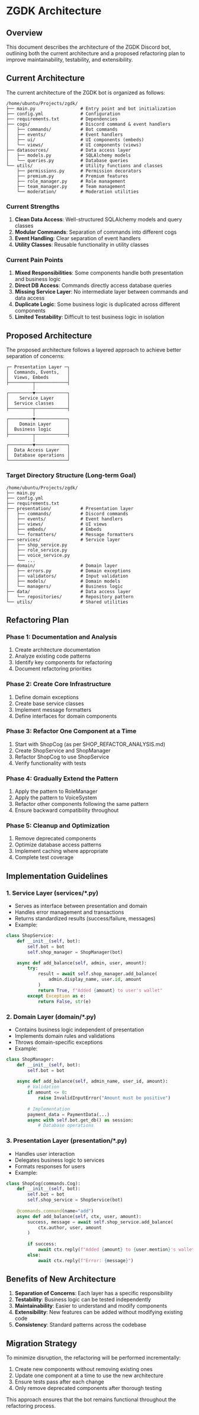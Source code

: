 # ZGDK Architecture

## Overview
This document describes the architecture of the ZGDK Discord bot, outlining both the current architecture and a proposed refactoring plan to improve maintainability, testability, and extensibility.

## Current Architecture

The current architecture of the ZGDK bot is organized as follows:

```
/home/ubuntu/Projects/zgdk/
├── main.py                 # Entry point and bot initialization
├── config.yml              # Configuration
├── requirements.txt        # Dependencies
├── cogs/                   # Discord command & event handlers
│   ├── commands/           # Bot commands
│   ├── events/             # Event handlers
│   ├── ui/                 # UI components (embeds)
│   └── views/              # UI components (views)
├── datasources/            # Data access layer
│   ├── models.py           # SQLAlchemy models
│   └── queries.py          # Database queries
└── utils/                  # Utility functions and classes
    ├── permissions.py      # Permission decorators
    ├── premium.py          # Premium features
    ├── role_manager.py     # Role management
    ├── team_manager.py     # Team management
    └── moderation/         # Moderation utilities
```

### Current Strengths
1. **Clean Data Access**: Well-structured SQLAlchemy models and query classes
2. **Modular Commands**: Separation of commands into different cogs
3. **Event Handling**: Clear separation of event handlers
4. **Utility Classes**: Reusable functionality in utility classes

### Current Pain Points
1. **Mixed Responsibilities**: Some components handle both presentation and business logic
2. **Direct DB Access**: Commands directly access database queries
3. **Missing Service Layer**: No intermediate layer between commands and data access
4. **Duplicate Logic**: Some business logic is duplicated across different components
5. **Limited Testability**: Difficult to test business logic in isolation

## Proposed Architecture

The proposed architecture follows a layered approach to achieve better separation of concerns:

```
┌─ Presentation Layer ─┐
│  Commands, Events,   │
│  Views, Embeds       │
├─────────┬────────────┤
          │
┌─────────▼────────────┐
│    Service Layer     │
│  Service classes     │
├─────────┬────────────┤
          │
┌─────────▼────────────┐
│    Domain Layer      │
│  Business logic      │
├─────────┬────────────┤
          │
┌─────────▼────────────┐
│  Data Access Layer   │
│  Database operations │
└──────────────────────┘
```

### Target Directory Structure (Long-term Goal)

```
/home/ubuntu/Projects/zgdk/
├── main.py
├── config.yml
├── requirements.txt
├── presentation/           # Presentation layer
│   ├── commands/           # Discord commands
│   ├── events/             # Event handlers
│   ├── views/              # UI views
│   ├── embeds/             # Embeds
│   └── formatters/         # Message formatters
├── services/               # Service layer
│   ├── shop_service.py
│   ├── role_service.py
│   ├── voice_service.py
│   └── ...
├── domain/                 # Domain layer
│   ├── errors.py           # Domain exceptions
│   ├── validators/         # Input validation
│   ├── models/             # Domain models
│   └── managers/           # Business logic
├── data/                   # Data access layer
│   └── repositories/       # Repository pattern
└── utils/                  # Shared utilities
```

## Refactoring Plan

### Phase 1: Documentation and Analysis
1. Create architecture documentation
2. Analyze existing code patterns
3. Identify key components for refactoring
4. Document refactoring priorities

### Phase 2: Create Core Infrastructure
1. Define domain exceptions
2. Create base service classes
3. Implement message formatters
4. Define interfaces for domain components

### Phase 3: Refactor One Component at a Time
1. Start with ShopCog (as per SHOP_REFACTOR_ANALYSIS.md)
2. Create ShopService and ShopManager
3. Refactor ShopCog to use ShopService
4. Verify functionality with tests

### Phase 4: Gradually Extend the Pattern
1. Apply the pattern to RoleManager
2. Apply the pattern to VoiceSystem
3. Refactor other components following the same pattern
4. Ensure backward compatibility throughout

### Phase 5: Cleanup and Optimization
1. Remove deprecated components
2. Optimize database access patterns
3. Implement caching where appropriate
4. Complete test coverage

## Implementation Guidelines

### 1. Service Layer (services/*.py)
- Serves as interface between presentation and domain
- Handles error management and transactions
- Returns standardized results (success/failure, messages)
- Example:

```python
class ShopService:
    def __init__(self, bot):
        self.bot = bot
        self.shop_manager = ShopManager(bot)

    async def add_balance(self, admin, user, amount):
        try:
            result = await self.shop_manager.add_balance(
                admin.display_name, user.id, amount
            )
            return True, f"Added {amount} to user's wallet"
        except Exception as e:
            return False, str(e)
```

### 2. Domain Layer (domain/*.py)
- Contains business logic independent of presentation
- Implements domain rules and validations
- Throws domain-specific exceptions
- Example:

```python
class ShopManager:
    def __init__(self, bot):
        self.bot = bot
        
    async def add_balance(self, admin_name, user_id, amount):
        # Validation
        if amount <= 0:
            raise InvalidInputError("Amount must be positive")
            
        # Implementation
        payment_data = PaymentData(...)
        async with self.bot.get_db() as session:
            # Database operations
```

### 3. Presentation Layer (presentation/*.py)
- Handles user interaction
- Delegates business logic to services
- Formats responses for users
- Example:

```python
class ShopCog(commands.Cog):
    def __init__(self, bot):
        self.bot = bot
        self.shop_service = ShopService(bot)
        
    @commands.command(name="add")
    async def add_balance(self, ctx, user, amount):
        success, message = await self.shop_service.add_balance(
            ctx.author, user, amount
        )
        
        if success:
            await ctx.reply(f"Added {amount} to {user.mention}'s wallet!")
        else:
            await ctx.reply(f"Error: {message}")
```

## Benefits of New Architecture

1. **Separation of Concerns**: Each layer has a specific responsibility
2. **Testability**: Business logic can be tested independently
3. **Maintainability**: Easier to understand and modify components
4. **Extensibility**: New features can be added without modifying existing code
5. **Consistency**: Standard patterns across the codebase

## Migration Strategy

To minimize disruption, the refactoring will be performed incrementally:

1. Create new components without removing existing ones
2. Update one component at a time to use the new architecture
3. Ensure tests pass after each change
4. Only remove deprecated components after thorough testing

This approach ensures that the bot remains functional throughout the refactoring process.
